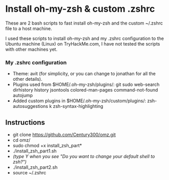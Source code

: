 # Install oh-my-zsh & custom .zshrc
These are 2 bash scripts to fast install oh-my-zsh and the custom ~/.zshrc file to a host machine.

I used these scripts to install oh-my-zsh and my .zshrc configuration to the Ubuntu machine (Linux) on TryHackMe.com, I have not tested the scripts with other machines yet.

### My .zshrc configuration
- Theme: avit (for simplicity, or you can change to jonathan for all the other details).
- Plugins used from $HOME/.oh-my-zsh/plugins/: git sudo web-search dirhistory history jsontools colored-man-pages command-not-found autojump
- Added custom plugins in $HOME/.oh-my-zsh/custom/plugins/: zsh-autosuggestions k zsh-syntax-highlighting

## Instructions
- git clone https://github.com/Century300/omz.git
- cd omz/
- sudo chmod +x install_zsh_part*
- ./install_zsh_part1.sh
- _(type Y when you see "Do you want to change your default shell to zsh?")_
- ./install_zsh_part2.sh
- source ~/.zshrc

